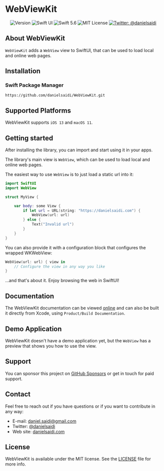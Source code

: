 # WebViewKit

<p align="center">
    <img src="https://img.shields.io/github/v/release/danielsaidi/WebViewKit?color=%2300550&sort=semver" alt="Version" />
    <img src="https://img.shields.io/badge/platform-SwiftUI-red.svg" alt="Swift UI" />
    <img src="https://img.shields.io/badge/Swift-5.6-orange.svg" alt="Swift 5.6" />
    <img src="https://img.shields.io/github/license/danielsaidi/WebViewKit" alt="MIT License" />
    <a href="https://twitter.com/danielsaidi">
        <img src="https://img.shields.io/badge/contact-@danielsaidi-blue.svg?style=flat" alt="Twitter: @danielsaidi" />
    </a>
</p>


## About WebViewKit

`WebViewKit` adds a `WebView` view to SwiftUI, that can be used to load local and online web pages.


## Installation

### Swift Package Manager

```
https://github.com/danielsaidi/WebViewKit.git
```


## Supported Platforms

WebViewKit supports `iOS 13` and `macOS 11`.


## Getting started

After installing the library, you can import and start using it in your apps.

The library's main view is `WebView`, which can be used to load local and online web pages.

The easiest way to use `WebView` is to just load a static url into it:

```swift
import SwiftUI
import WebView

struct MyView {

    var body: some View {
        if let url = URL(string: "https://danielsaidi.com") {
            WebView(url: url)
        } else {
            Text("Invalid url")
        }
    }
}
```

You can also provide it with a configuration block that configures the wrapped WKWebView:

```swift
WebView(url: url) { view in
    // Configure the view in any way you like
}
```

...and that's about it. Enjoy browsing the web in SwiftUI!


## Documentation

The WebViewKit documentation can be viewed [online][Documentation] and can also be built it directly from Xcode, using `Product/Build Documentation`.
  

## Demo Application

WebViewKit doesn't have a demo application yet, but the `WebView` has a preview that shows you how to use the view.


## Support

You can sponsor this project on [GitHub Sponsors][Sponsors] or get in touch for paid support. 


## Contact

Feel free to reach out if you have questions or if you want to contribute in any way:

* E-mail: [daniel.saidi@gmail.com][Email]
* Twitter: [@danielsaidi][Twitter]
* Web site: [danielsaidi.com][Website]


## License

WebViewKit is available under the MIT license. See the [LICENSE][License] file for more info.



[Email]: mailto:daniel.saidi@gmail.com
[Twitter]: http://www.twitter.com/danielsaidi
[Website]: http://www.danielsaidi.com
[Sponsors]: https://github.com/sponsors/danielsaidi

[Documentation]: https://danielsaidi.github.io/WebViewKit/documentation/webviewkit/
[License]: https://github.com/danielsaidi/WebViewKit/blob/master/LICENSE
